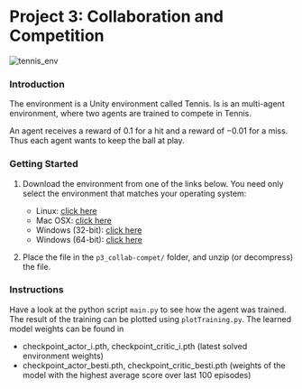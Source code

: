 # Project 3: Collaboration and Competition

![tennis_env](https://github.com/danny-bit/udacity_rl/assets/59084863/57210724-e4d1-42b9-b4a8-af4709d15d54)

### Introduction

The environment is a Unity environment called Tennis.
Is is an multi-agent environment, where two agents are trained to compete in Tennis.

An agent receives a reward of $0.1$ for a hit and a reward of $-0.01$ for a miss.
Thus each agent wants to keep the ball at play.

### Getting Started

1. Download the environment from one of the links below.  You need only select the environment that matches your operating system:
     - Linux: [click here](https://s3-us-west-1.amazonaws.com/udacity-drlnd/P3/Tennis/Tennis_Linux.zip)
     - Mac OSX: [click here](https://s3-us-west-1.amazonaws.com/udacity-drlnd/P3/Tennis/Tennis.app.zip)
     - Windows (32-bit): [click here](https://s3-us-west-1.amazonaws.com/udacity-drlnd/P3/Tennis/Tennis_Windows_x86.zip)
     - Windows (64-bit): [click here](https://s3-us-west-1.amazonaws.com/udacity-drlnd/P3/Tennis/Tennis_Windows_x86_64.zip)

3. Place the file in the `p3_collab-compet/` folder, and unzip (or decompress) the file. 

### Instructions

Have a look at the python script `main.py` to see how the agent was trained.
The result of the training can be plotted using `plotTraining.py`.
The learned model weights can be found in 
- checkpoint_actor_i.pth, checkpoint_critic_i.pth (latest solved environment weights)
- checkpoint_actor_besti.pth, checkpoint_critic_besti.pth (weights of the model with the highest average score over last 100 episodes)
